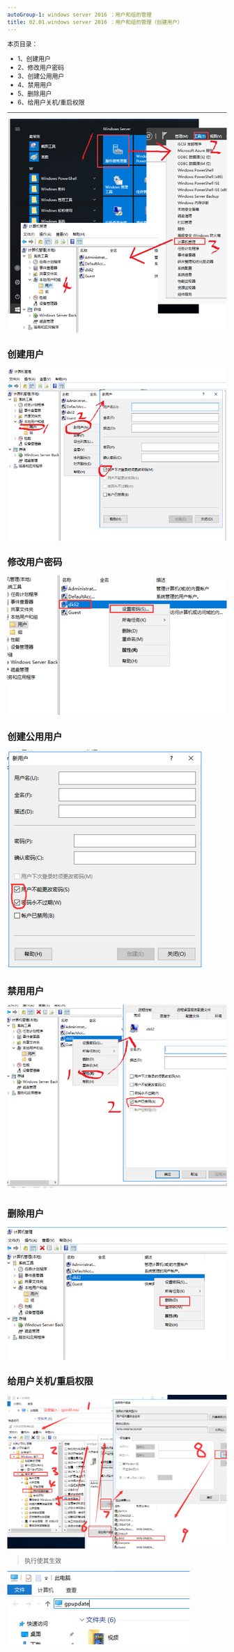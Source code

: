 ```yaml
---
autoGroup-1: windows server 2016 ：用户和组的管理
title: 02.01.windows server 2016 ：用户和组的管理（创建用户）
---
```


本页目录：
- 1、创建用户
- 2、修改用户密码
- 3、创建公用用户
- 4、禁用用户
- 5、删除用户
- 6、给用户关机/重启权限

***

![](./image/02.01-1.png)

## 创建用户

![](./image/02.01-2.png)

## 修改用户密码

![](./image/02.01-3.png)

## 创建公用用户

![](./image/02.01-4.png)

## 禁用用户

![](./image/02.01-5.png)

## 删除用户

![](./image/02.01-6.png)

## 给用户关机/重启权限

![](./image/02.01-7.png)

> 执行使其生效

![](./image/02.01-8.png)


